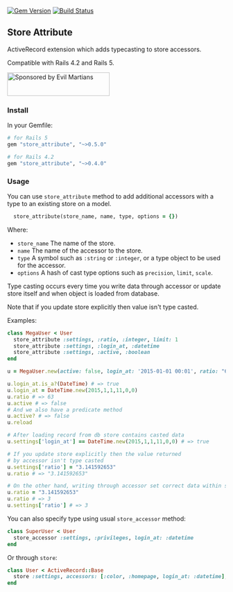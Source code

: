 [![Gem Version](https://badge.fury.io/rb/store_attribute.svg)](https://rubygems.org/gems/store_attribute) [![Build Status](https://travis-ci.org/palkan/store_attribute.svg?branch=master)](https://travis-ci.org/palkan/store_attribute)

## Store Attribute

ActiveRecord extension which adds typecasting to store accessors.

Compatible with Rails 4.2 and Rails 5.

<a href="https://evilmartians.com/">
<img src="https://evilmartians.com/badges/sponsored-by-evil-martians.svg" alt="Sponsored by Evil Martians" width="236" height="54"></a>

### Install

In your Gemfile:

```ruby
# for Rails 5
gem "store_attribute", "~>0.5.0"

# for Rails 4.2
gem "store_attribute", "~>0.4.0" 
```

### Usage

You can use `store_attribute` method to add additional accessors with a type to an existing store on a model.

```ruby
  store_attribute(store_name, name, type, options = {})
```

Where:
- `store_name` The name of the store.
- `name` The name of the accessor to the store.
- `type` A symbol such as `:string` or `:integer`, or a type object to be used for the accessor.
- `options` A hash of cast type options such as `precision`, `limit`, `scale`.

Type casting occurs every time you write data through accessor or update store itself
and when object is loaded from database.

Note that if you update store explicitly then value isn't  type casted.

Examples:

```ruby
class MegaUser < User
  store_attribute :settings, :ratio, :integer, limit: 1
  store_attribute :settings, :login_at, :datetime
  store_attribute :settings, :active, :boolean
end

u = MegaUser.new(active: false, login_at: '2015-01-01 00:01', ratio: "63.4608")

u.login_at.is_a?(DateTime) # => true
u.login_at = DateTime.new(2015,1,1,11,0,0)
u.ratio # => 63
u.active # => false
# And we also have a predicate method
u.active? # => false
u.reload

# After loading record from db store contains casted data
u.settings['login_at'] == DateTime.new(2015,1,1,11,0,0) # => true

# If you update store explicitly then the value returned
# by accessor isn't type casted
u.settings['ratio'] = "3.141592653"
u.ratio # => "3.141592653"

# On the other hand, writing through accessor set correct data within store
u.ratio = "3.141592653"
u.ratio # => 3
u.settings['ratio'] # => 3
```

You can also specify type using usual `store_accessor` method:

```ruby
class SuperUser < User
  store_accessor :settings, :privileges, login_at: :datetime
end
```

Or through `store`:

```ruby
class User < ActiveRecord::Base
  store :settings, accessors: [:color, :homepage, login_at: :datetime], coder: JSON
end
```
